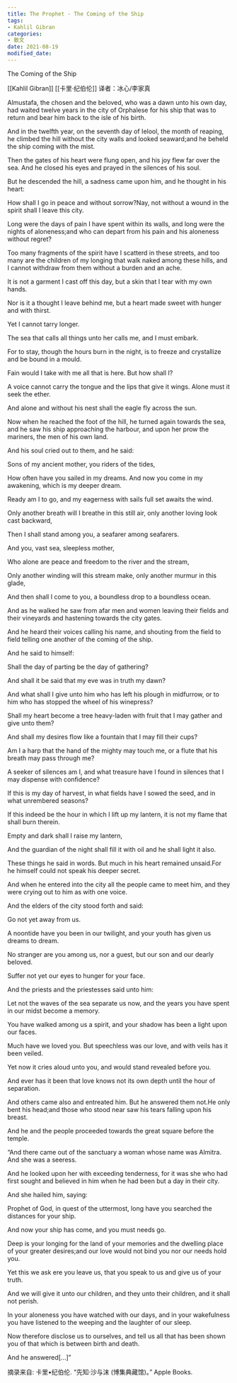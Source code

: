 ```yaml
---
title: The Prophet - The Coming of the Ship
tags: 
- Kahlil Gibran
categories:
- 散文
date: 2021-08-19
modified_date: 
---
```


The Coming of the Ship

[[Kahlil Gibran]] [[卡里·纪伯伦]]
译者：冰心/李家真

Almustafa, the chosen and the beloved, who was a dawn unto his own day, had waited twelve years in the city of Orphalese for his ship that was to return and bear him back to the isle of his birth.

And in the twelfth year, on the seventh day of Ielool, the month of reaping, he climbed the hill without the city walls and looked seaward;and he beheld the ship coming with the mist.

Then the gates of his heart were flung open, and his joy flew far over the sea. And he closed his eyes and prayed in the silences of his soul.

But he descended the hill, a sadness came upon him, and he thought in his heart:

How shall I go in peace and without sorrow?Nay, not without a wound in the spirit shall I leave this city.

Long were the days of pain I have spent within its walls, and long were the nights of aloneness;and who can depart from his pain and his aloneness without regret?

Too many fragments of the spirit have I scatterd in these streets, and too many are the children of my longing that walk naked among these hills, and I cannot withdraw from them without a burden and an ache.

It is not a garment I cast off this day, but a skin that I tear with my own hands.

Nor is it a thought I leave behind me, but a heart made sweet with hunger and with thirst.

Yet I cannot tarry longer.

The sea that calls all things unto her calls me, and I must embark.

For to stay, though the hours burn in the night, is to freeze and crystallize and be bound in a mould.

Fain would I take with me all that is here. But how shall I?

A voice cannot carry the tongue and the lips that give it wings. Alone must it seek the ether.

And alone and without his nest shall the eagle fly across the sun.

Now when he reached the foot of the hill, he turned again towards the sea, and he saw his ship approaching the harbour, and upon her prow the mariners, the men of his own land.

And his soul cried out to them, and he said:

Sons of my ancient mother, you riders of the tides,

How often have you sailed in my dreams. And now you come in my awakening, which is my deeper dream.

Ready am I to go, and my eagerness with sails full set awaits the wind.

Only another breath will I breathe in this still air, only another loving look cast backward,

Then I shall stand among you, a seafarer among seafarers.

And you, vast sea, sleepless mother,

Who alone are peace and freedom to the river and the stream,

Only another winding will this stream make, only another murmur in this glade,

And then shall I come to you, a boundless drop to a boundless ocean.

And as he walked he saw from afar men and women leaving their fields and their vineyards and hastening towards the city gates.

And he heard their voices calling his name, and shouting from the field to field telling one another of the coming of the ship.

And he said to himself:

Shall the day of parting be the day of gathering?

And shall it be said that my eve was in truth my dawn?

And what shall I give unto him who has left his plough in midfurrow, or to him who has stopped the wheel of his winepress?

Shall my heart become a tree heavy-laden with fruit that I may gather and give unto them?

And shall my desires flow like a fountain that I may fill their cups?

Am I a harp that the hand of the mighty may touch me, or a flute that his breath may pass through me?

A seeker of silences am I, and what treasure have I found in silences that I may dispense with confidence?

If this is my day of harvest, in what fields have I sowed the seed, and in what unrembered seasons?

If this indeed be the hour in which I lift up my lantern, it is not my flame that shall burn therein.

Empty and dark shall I raise my lantern,

And the guardian of the night shall fill it with oil and he shall light it also.

These things he said in words. But much in his heart remained unsaid.For he himself could not speak his deeper secret.

And when he entered into the city all the people came to meet him, and they were crying out to him as with one voice.

And the elders of the city stood forth and said:

Go not yet away from us.

A noontide have you been in our twilight, and your youth has given us dreams to dream.

No stranger are you among us, nor a guest, but our son and our dearly beloved.

Suffer not yet our eyes to hunger for your face.

And the priests and the priestesses said unto him:

Let not the waves of the sea separate us now, and the years you have spent in our midst become a memory.

You have walked among us a spirit, and your shadow has been a light upon our faces.

Much have we loved you. But speechless was our love, and with veils has it been veiled.

Yet now it cries aloud unto you, and would stand revealed before you.

And ever has it been that love knows not its own depth until the hour of separation.

And others came also and entreated him. But he answered them not.He only bent his head;and those who stood near saw his tears falling upon his breast.

And he and the people proceeded towards the great square before the temple.

“And there came out of the sanctuary a woman whose name was Almitra. And she was a seeress.

And he looked upon her with exceeding tenderness, for it was she who had first sought and believed in him when he had been but a day in their city.

And she hailed him, saying:

Prophet of God, in quest of the uttermost, long have you searched the distances for your ship.

And now your ship has come, and you must needs go.

Deep is your longing for the land of your memories and the dwelling place of your greater desires;and our love would not bind you nor our needs hold you.

Yet this we ask ere you leave us, that you speak to us and give us of your truth.

And we will give it unto our children, and they unto their children, and it shall not perish.

In your aloneness you have watched with our days, and in your wakefulness you have listened to the weeping and the laughter of our sleep.

Now therefore disclose us to ourselves, and tell us all that has been shown you of that which is between birth and death.

And he answered[…]”

摘录来自: 卡里•纪伯伦. “先知·沙与沫 (博集典藏馆)。” Apple Books. 